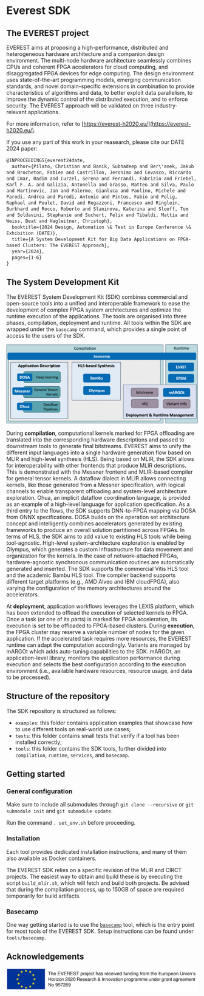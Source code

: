 # Everest SDK

## The EVEREST project

EVEREST aims at proposing a high-performance, distributed and heterogeneous hardware architecture and a companion design environment. The multi-node hardware architecture seamlessly combines CPUs and coherent FPGA accelerators for cloud computing, and disaggregated FPGA devices for edge computing. The design environment uses state-of-the-art programming models, emerging communication standards, and novel domain-specific extensions in combination to provide characteristics of algorithms and data, to better exploit data parallelism, to improve the dynamic control of the distributed execution, and to enforce security. The EVEREST approach will be validated on three industry-relevant applications.

For more information, refer to [https://everest-h2020.eu/](https://everest-h2020.eu/).

If you use any part of this work in your reasearch, please cite our DATE 2024 paper:

```
@INPROCEEDINGS{everest24date,
  author={Pilato, Christian and Banik, Subhadeep and Ber\'anek, Jakub and Brocheton, Fabien and Castrillon, Jeronimo and Cevasco, Riccardo and Cmar, Radim and Curzel, Serena and Ferrandi, Fabrizio and Friebel, Karl F. A. and Galizia, Antonella and Grasso, Matteo and Silva, Paulo and Martinovic, Jan and Palermo, Gianluca and Paolino, Michele and Parodi, Andrea and Parodi, Antonio and Pintus, Fabio and Polig, Raphael and Poulet, David and Regazzoni, Francesco and Ringlein, Burkhard and Rocco, Roberto and Slaninova, Katerina and Slooff, Tom and Soldavini, Stephanie and Suchert, Felix and Tibaldi, Mattia and Weiss, Beat and Hagleitner, Christoph},
  booktitle={2024 Design, Automation \& Test in Europe Conference \& Exhibition (DATE)}, 
  title={A System Development Kit for Big Data Applications on FPGA-based Clusters: The EVEREST Approach}, 
  year={2024},
  pages={1-6}
}
```

## The System Development Kit

The EVEREST System Development Kit (SDK) combines commercial and open-source tools into a unified and interoperable framework to ease the development of complex FPGA system architectures and optimize the runtime execution of the applications. The tools are organised into three phases, compilation, deployment and runtime. All tools within the SDK are wrapped under the `basecamp` command, which provides a single point of access to the users of the SDK.

![SDK diagram](images/sdk.png)

During **compilation**, computational kernels marked for FPGA offloading are translated into the corresponding hardware descriptions and passed to downstream tools to generate final bitstreams. EVEREST aims to unify the different input languages into a single hardware generation flow based on MLIR and high-level synthesis (HLS). Being based on MLIR, the SDK allows for interoperability with other frontends that produce MLIR descriptions. This is demonstrated with the Messner frontend and MLIR-based compiler for general tensor kernels. A dataflow dialect in MLIR allows connecting kernels, like those generated from a Messner specification, with logical channels to enable transparent offloading and system-level architecture exploration. Ohua, an implicit dataflow coordination language, is provided as an example of a high-level language for application specification. As a third entry to the flows, the SDK supports DNN-to-FPGA mapping via DOSA from ONNX specifications. DOSA builds on the operation set architecture concept and intelligently combines accelerators generated by existing frameworks to produce an overall solution partitioned across FPGAs. In terms of HLS, the SDK aims to add value to existing HLS tools while being tool-agnostic. High-level system-architecture exploration is enabled by Olympus, which generates a custom infrastructure for data movement and organization for the kernels. In the case of network-attached FPGAs, hardware-agnostic synchronous communication routines are automatically generated and inserted. The SDK supports the commercial Vitis HLS tool and the academic Bambu HLS tool. The compiler backend supports different target platforms (e.g., AMD Alveo and IBM cloudFPGA), also varying the configuration of the memory architectures around the accelerators.

At **deployment**, application workflows leverages the LEXIS platform, which has been extended to offload the execution of selected kernels to FPGA. Once a task (or one of its parts) is marked for FPGA acceleration, its execution is set to be offloaded to FPGA-based clusters. During **execution**, the FPGA cluster may reserve a variable number of nodes for the given application. If the accelerated task requires more resources, the EVEREST runtime can adapt the computation accordingly. Variants are managed by mARGOt which adds auto-tuning capabilities to the SDK. mARGOt, an application-level library, monitors the application performance during execution and selects the best configuration according to the execution environment (i.e., available hardware resources, resource usage, and data to be processed). 

## Structure of the repository

The SDK repository is structured as follows:

- `examples`: this folder contains application examples that showcase how to use different tools on real-world use cases;
- `tests`: this folder contains small tests that verify if a tool has been installed correctly;
- `tools`: this folder contains the SDK tools, further divided into `compilation`, `runtime`, `services`, and `basecamp`.


## Getting started

### General configuration

Make sure to include all submodules through `git clone --recursive` or `git submodule init` and `git submodule update`.

Run the command `. set_env.sh` before proceeding.

### Installation

Each tool provides dedicated installation instructions, and many of them also available as Docker containers.

The EVEREST SDK relies on a specific revision of the MLIR and CIRCT projects.
The easiest way to obtain and build these is by executing the script `build_mlir.sh`, which will fetch and build both projects.
Be advised that during the compilation process, up to 150GB of space are required temporarily for build artifacts.

### Basecamp

One way getting started is to use the [`basecamp`](https://github.com/everest-h2020/everest-basecamp) tool, which is the entry point for most tools of the EVEREST SDK. Setup instructions can be found under `tools/basecamp`. 

## Acknowledgements

![Acknowledgements](images/eu_banner.png)
